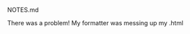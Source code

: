 NOTES.md


There was a problem!  My formatter was messing up my .html <script> tags that included {% nunjucks %}

As suggested int the eseom nunjucks extension, I installed .

"files.associations": {
  "*.html": "njk"
},

after adding
    "html.format.endWithNewline": true,
    "html.format.indentInnerHtml": true,
    "html.format.templating": true,

as suggested [here](https://piccalil.li/course/learn-eleventy-from-scratch/lesson/15/)


gulp-imagemin ^7 is ok as a CJS, ^8 is a module !

